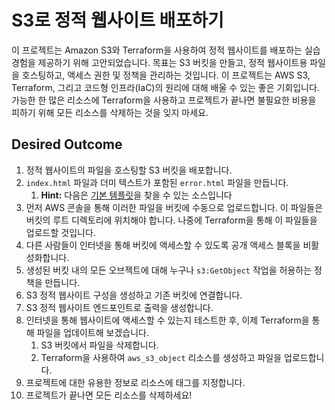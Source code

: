 # S3로 정적 웹사이트 배포하기

이 프로젝트는 Amazon S3와 Terraform을 사용하여 정적 웹사이트를 배포하는 실습 경험을 제공하기 위해 고안되었습니다. 목표는 S3 버킷을 만들고, 정적 웹사이트용 파일을 호스팅하고, 액세스 권한 및 정책을 관리하는 것입니다. 이 프로젝트는 AWS S3, Terraform, 그리고 코드형 인프라(IaC)의 원리에 대해 배울 수 있는 좋은 기회입니다. 가능한 한 많은 리소스에 Terraform을 사용하고 프로젝트가 끝나면 불필요한 비용을 피하기 위해 모든 리소스를 삭제하는 것을 잊지 마세요.

## Desired Outcome

1. 정적 웹사이트의 파일을 호스팅할 S3 버킷을 배포합니다.
2. `index.html` 파일과 더미 텍스트가 포함된 `error.html` 파일을 만듭니다.
    1. **Hint:** 다음은 [기본 템플릿](https://ryanstutorials.net/html-tutorial/html-template.php)을 찾을 수 있는 소스입니다
3. 먼저 AWS 콘솔을 통해 이러한 파일을 버킷에 수동으로 업로드합니다. 이 파일들은 버킷의 루트 디렉토리에 위치해야 합니다. 나중에 Terraform을 통해 이 파일들을 업로드할 것입니다.
4. 다른 사람들이 인터넷을 통해 버킷에 액세스할 수 있도록 공개 액세스 블록을 비활성화합니다.
5. 생성된 버킷 내의 모든 오브젝트에 대해 누구나 `s3:GetObject` 작업을 허용하는 정책을 만듭니다.
6. S3 정적 웹사이트 구성을 생성하고 기존 버킷에 연결합니다.
7. S3 정적 웹사이트 엔드포인트로 출력을 생성합니다.
8. 인터넷을 통해 웹사이트에 액세스할 수 있는지 테스트한 후, 이제 Terraform을 통해 파일을 업데이트해 보겠습니다.
    1. S3 버킷에서 파일을 삭제합니다.
    2. Terraform을 사용하여 `aws_s3_object` 리소스를 생성하고 파일을 업로드합니다.
9. 프로젝트에 대한 유용한 정보로 리소스에 태그를 지정합니다.
10. 프로젝트가 끝나면 모든 리소스를 삭제하세요!
